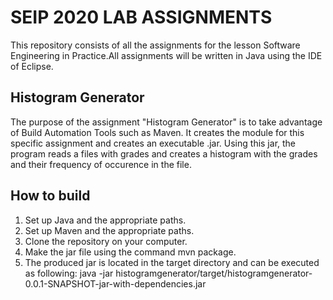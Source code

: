 # SEIP 2020 LAB ASSIGNMENTS
This repository consists of all the assignments for the lesson Software Engineering in Practice.All assignments will be written in Java using the IDE of Eclipse.

## Histogram Generator

The purpose of the assignment "Histogram Generator" is to take advantage of Build Automation Tools such as Maven. It creates the module for this specific assignment and creates an executable .jar. Using this jar, the program reads a files with grades and creates a histogram with the grades and their frequency of occurence in the file.

## How to build 
1. Set up Java and the appropriate paths.
2. Set up Maven and the appropriate paths. 
3. Clone the repository on your computer.
4. Make the jar file using the command mvn package.
5. The produced jar is located in the target directory and can be executed as following:
java -jar histogramgenerator/target/histogramgenerator-0.0.1-SNAPSHOT-jar-with-dependencies.jar  

